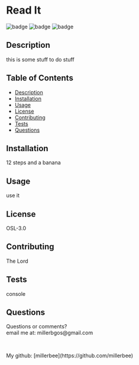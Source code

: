  

  <h1>Read It</h1>

  ![badge](https://img.shields.io/badge/author-millerbee-blue)
  ![badge](https://img.shields.io/badge/-node%20js-orange)
  ![badge](https://img.shields.io/badge/-Inquirer-green)
  
## Description
  this is some stuff to do stuff

## Table of Contents
- [Description](#description)
- [Installation](#install)
- [Usage](#usage)
- [License](#license)
- [Contributing](#contributors)
- [Tests](#tests)
- [Questions](#questions)



## Installation
12 steps and a banana


## Usage
use it

## License
OSL-3.0

## Contributing
The Lord

## Tests
console

## Questions
<p> Questions or comments? <br>email me at: millerbgos@gmail.com</p>
<br>
<p> My github: [millerbee](https://github.com/millerbee)
<br>

